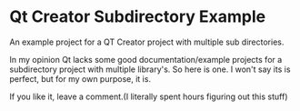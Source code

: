 # Qt Creator Subdirectory Example
An example project for a QT Creator project with multiple sub directories.

In my opinion Qt lacks some good documentation/example projects for a subdirectory project with multiple library's.
So here is one. I won't say its is perfect, but for my own purpose, it is.

If you like it, leave a comment.(I literally spent hours figuring out this stuff)

